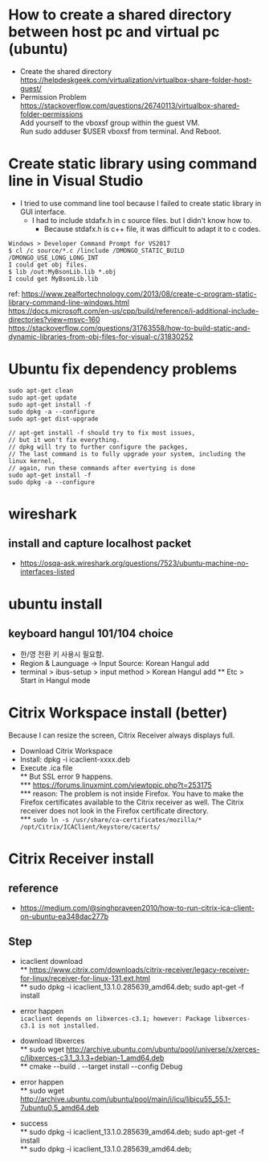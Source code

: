 
# How to create a shared directory between host pc and virtual pc (ubuntu)  
* Create the shared directory  
https://helpdeskgeek.com/virtualization/virtualbox-share-folder-host-guest/  
* Permission Problem  
https://stackoverflow.com/questions/26740113/virtualbox-shared-folder-permissions  
Add yourself to the vboxsf group within the guest VM.  
Run sudo adduser $USER vboxsf from terminal.  And Reboot.


# Create static library using command line in Visual Studio
* I tried to use command line tool because I failed to create static library in GUI interface.  
  * I had to include stdafx.h in c source files. but I didn't know how to.  
    * Because stdafx.h is c++ file, it was difficult to adapt it to c codes.  
```
Windows > Developer Command Prompt for VS2017
$ cl /c source/*.c /linclude /DMONGO_STATIC_BUILD /DMONGO_USE_LONG_LONG_INT 
I could get obj files.
$ lib /out:MyBsonLib.lib *.obj
I could get MyBsonLib.lib
```
ref: 
https://www.zealfortechnology.com/2013/08/create-c-program-static-library-command-line-windows.html  
https://docs.microsoft.com/en-us/cpp/build/reference/i-additional-include-directories?view=msvc-160  
https://stackoverflow.com/questions/31763558/how-to-build-static-and-dynamic-libraries-from-obj-files-for-visual-c/31830252

# Ubuntu fix dependency problems
```
sudo apt-get clean
sudo apt-get update
sudo apt-get install -f
sudo dpkg -a --configure
sudo apt-get dist-upgrade

// apt-get install -f should try to fix most issues,
// but it won't fix everything.
// dpkg will try to further configure the packges, 
// The last command is to fully upgrade your system, including the linux kernel,
// again, run these commands after evertying is done
sudo apt-get install -f
sudo dpkg -a --configure
```

# wireshark 
## install and capture localhost packet
* https://osqa-ask.wireshark.org/questions/7523/ubuntu-machine-no-interfaces-listed


# ubuntu install
## keyboard hangul 101/104 choice
* 한/영 전환 키 사용시 필요함. 
* Region & Launguage -> Input Source: Korean Hangul add
* terminal > ibus-setup > input method > Korean Hangul add
** Etc > Start in Hangul mode 

# Citrix Workspace install (better)  
Because I can resize the screen, Citrix Receiver always displays full.  
* Download Citrix Workspace  
* Install: dpkg -i icaclient-xxxx.deb  
* Execute .ica file  
** But SSL error 9 happens.  
*** https://forums.linuxmint.com/viewtopic.php?t=253175  
*** reason: The problem is not inside Firefox. You have to make the Firefox certificates available to the Citrix receiver as well. The Citrix receiver does not look in the Firefox certificate directory.  
*** ```sudo ln -s /usr/share/ca-certificates/mozilla/* /opt/Citrix/ICAClient/keystore/cacerts/```



# Citrix Receiver install

## reference
* https://medium.com/@singhpraveen2010/how-to-run-citrix-ica-client-on-ubuntu-ea348dac277b
## Step
* icaclient download  
** https://www.citrix.com/downloads/citrix-receiver/legacy-receiver-for-linux/receiver-for-linux-131.ext.html  
** sudo dpkg -i icaclient_13.1.0.285639_amd64.deb; sudo apt-get -f install

* error happen  
```icaclient depends on libxerces-c3.1; however: Package libxerces-c3.1 is not installed. ```  
* download libxerces  
** sudo wget http://archive.ubuntu.com/ubuntu/pool/universe/x/xerces-c/libxerces-c3.1_3.1.3+debian-1_amd64.deb  
** cmake --build . --target install --config Debug  
* error happen   
** sudo wget  	http://archive.ubuntu.com/ubuntu/pool/main/i/icu/libicu55_55.1-7ubuntu0.5_amd64.deb  
* success  
** sudo dpkg -i icaclient_13.1.0.285639_amd64.deb; sudo apt-get -f install  
** sudo dpkg -i icaclient_13.1.0.285639_amd64.deb; 






